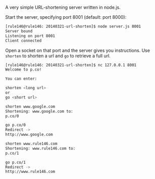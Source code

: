 A very simple URL-shortening server written in node.js.  

Start the server, specifying port 8001 (default: port 8000):

```bash
[rule146@rule146: 20140321-url-shorten]$ node server.js 8001
Server bound
Listening on port 8001
Client connected
```

Open a socket on that port and the server gives you instructions.
Use `shorten` to shorten a url and `go` to retrieve a full url.

```bash
[rule146@rule146: 20140321-url-shorten]$ nc 127.0.0.1 8001
Welcome to p.co!

You can enter:

shorten <long url>
or
go <short url>

shorten www.google.com
Shortening: www.google.com to:
p.co/0

go p.co/0
Redirect ->
http://www.google.com

shorten www.rule146.com
Shortening: www.rule146.com to:
p.co/1

go p.co/1
Redirect ->
http://www.rule146.com
```
